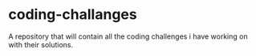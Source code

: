 # coding-challanges
A repository that will contain all the coding challenges i have working on with their solutions. 
